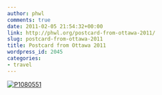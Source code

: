 ```yaml
---
author: phwl
comments: true
date: 2011-02-05 21:54:32+00:00
link: http://phwl.org/postcard-from-ottawa-2011/
slug: postcard-from-ottawa-2011
title: Postcard from Ottawa 2011
wordpress_id: 2045
categories:
- travel
---
```


[![P1080551](/assets/images/2014/12/P1080551-1024x698.jpg)](/assets/images/2014/12/P1080551.jpg)
